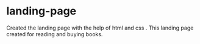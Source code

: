 # landing-page
Created the landing page with the help of html and css .
This landing page created for reading and buying books.
